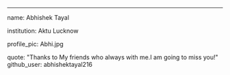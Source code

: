 ---
name: Abhishek Tayal

institution: Aktu Lucknow

profile_pic: Abhi.jpg

quote: "Thanks to My friends who always with me.I am going to miss you!" 
github_user: abhishektayal216